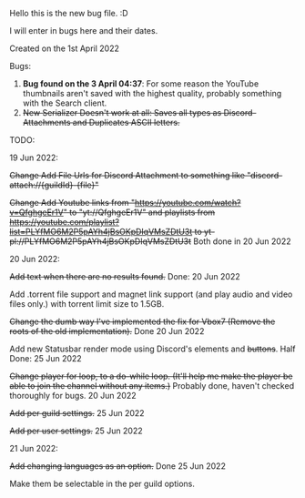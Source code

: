 Hello this is the new bug file. :D 

I will enter in bugs here and their dates.

Created on the 1st April 2022

Bugs: 

1. **Bug found on the 3 April 04:37**: For some reason the YouTube thumbnails aren't saved with the highest quality, probably something with the Search client.
2. ~~New Serializer Doesn't work at all: Saves all types as Discord-Attachments and Duplicates ASCII letters.~~


TODO:

19 Jun 2022:

~~Change Add File Urls for Discord Attachment to something like "discord-attach://{guildId}-{file}"~~

~~Change Add Youtube links from "https://youtube.com/watch?v=QfghgeEr1V" to "yt://QfghgeEr1V"
and playlists from https://youtube.com/playlist?list=PLYfMO6M2P5pAYh4jBsOKpDIqVMsZDtU3t to yt-pl://PLYfMO6M2P5pAYh4jBsOKpDIqVMsZDtU3t~~ Both done in 20 Jun 2022

20 Jun 2022:

~~Add text when there are no results found.~~ Done: 20 Jun 2022

Add .torrent file support and magnet link support (and play audio and video files only.) with torrent limit size to 1.5GB.

~~Change the dumb way I've implemented the fix for Vbox7 (Remove the roots of the old implementation).~~ Done 20 Jun 2022

Add new Statusbar render mode using Discord's elements and ~~buttons~~. Half Done: 25 Jun 2022

~~Change player for loop, to a do-while loop. (It'll help me make the player be able to join the channel without any items.)~~ 
Probably done, haven't checked thoroughly for bugs. 20 Jun 2022

~~Add per guild settings.~~ 25 Jun 2022

~~Add per user settings.~~ 25 Jun 2022

21 Jun 2022: 

~~Add changing languages as an option.~~ Done 25 Jun 2022

Make them be selectable in the per guild options.